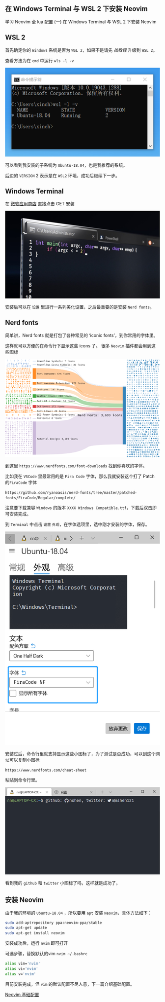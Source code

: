 ## 在 Windows Terminal 与 WSL 2 下安装 Neovim 

学习 Neovim 全 lua 配置 (一) 在 Windows Terminal 与 WSL 2 下安装 Neovim

## WSL 2 

首先确定你的 `Windows` 系统是否为 `WSL 2`，如果不是请先 *找教程* 升级到 `WSL 2`。

查看方法为在 `cmd` 中运行 `wls -l -v`

![wsl version](./imgs/1.png)

可以看到我安装的子系统为 `Ubuntu-18.04`，也是我推荐的系统。

后边的 `VERSION` 2 表示是在 `WSL2` 环境，成功后继续下一步。

## Windows Terminal

在 [微软应用商店](https://www.microsoft.com/en-us/p/windows-terminal/9n0dx20hk701?activetab=pivot:overviewtab#) 直接点击 GET 安装

![windows terminal](./imgs/terminal.jpg)

安装后可以在 `设置` 里进行一系列美化设置，之后最重要的是安装 `Nerd fonts`。

## Nerd fonts

简单讲，Nerd fonts 就是打包了各种常见的 ‘iconic fonts’，到你常用的字体里。

这样就可以方便的在命令行下显示这些 icons 了。 很多 `Neovim` 插件都会用到这些图标

![nerd fonts](./imgs/sankey-glyphs-combined-diagram.png)

到这里 `https://www.nerdfonts.com/font-downloads` 找到你喜欢的字体。

比如我在 `VSCode` 里最常用的是 `Fira Code` 字体，那么我就安装这个打了 Patch 的`FiraCode` 字体

`https://github.com/ryanoasis/nerd-fonts/tree/master/patched-fonts/FiraCode/Regular/complete/`

注意要下载兼容 `Windows` 的版本 `XXXX Windows Compatible.ttf`，下载后双击即可安装完成。

到 `Terminal` 中点击 `设置` `外观`，在字体选项里，选中刚才安装的字体，保存。

![nerd fonts](./imgs/2.png)

安装过后，命令行里就支持显示这些小图标了，为了测试是否成功，可以到这个网址可以复制小图标

`https://www.nerdfonts.com/cheat-sheet`

粘贴到命令行里。

![nerd fonts](./imgs/3.png)

看到我的 `github` 和 `twitter` 小图标了吗，这样就是成功了。

## 安装 Neovim

由于我的环境的 `Ubuntu-18.04` ，所以要用 `apt` 安装 `Neovim`，具体方法如下：

```bash
sudo add-aptrepository ppa:neovim-ppa/stable
sudo apt-get update
sudo apt-get install neovim
```

安装成功后，运行 `nvim` 即可打开

可选步骤，替换默认的vim  `nvim ~/.bashrc`

```bash
alias vim='nvim'
alias vi='nvim'
alias v='nvim'
```

目前安装完成，但 `vim` 的默认配置不尽人意，下一篇介绍基础配置。

[Neovim 基础配置](./basic-config.md)

